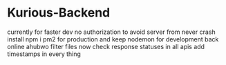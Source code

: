 # Kurious-Backend
currently for faster dev no authorization
to avoid server from never crash
install npm i pm2 for production
and keep nodemon for development
back online
ahubwo filter files
now
check response statuses in all apis
add timestamps in every thing